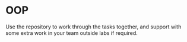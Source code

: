 # OOP
Use the repository to work through the tasks together, and support with some extra work in your team outside labs if required. 
